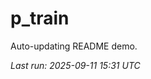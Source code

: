 # p_train

Auto-updating README demo.

<!--START_SECTION:status-->
_Last run: 2025-09-11 15:31 UTC_
<!--END_SECTION:status-->






































































































































































































































































































































































































































































